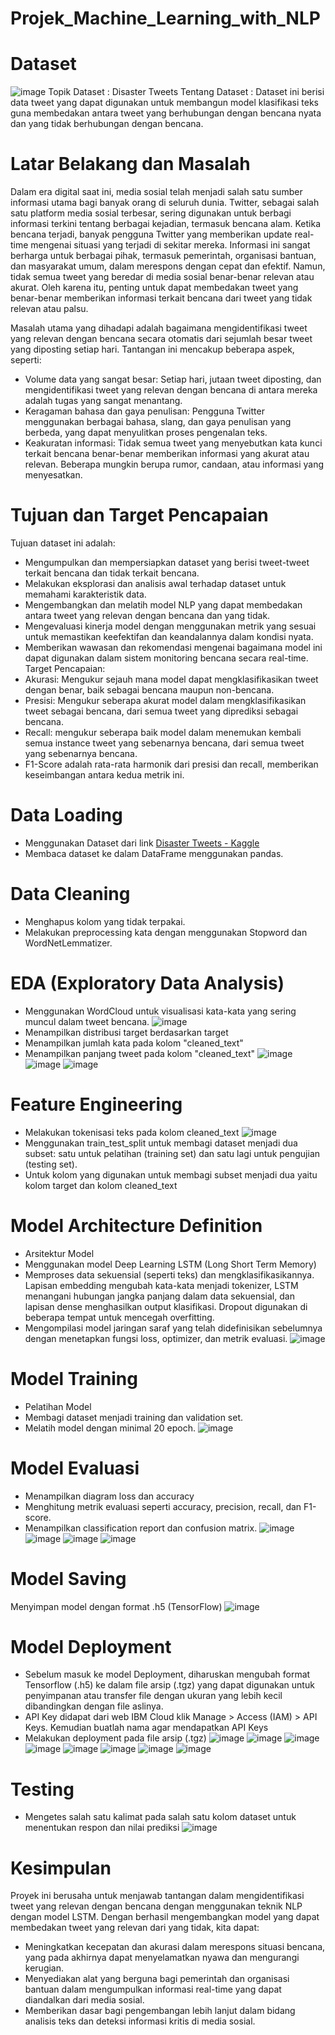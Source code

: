 # Projek_Machine_Learning_with_NLP
# Dataset
![image](https://github.com/user-attachments/assets/33222fd8-583e-4233-a8e3-85d2bdd887b1)
Topik Dataset : Disaster Tweets
Tentang Dataset : Dataset ini berisi data tweet yang dapat digunakan untuk membangun model klasifikasi teks guna membedakan antara tweet yang berhubungan dengan bencana nyata dan yang tidak berhubungan dengan bencana.

# Latar Belakang dan Masalah
Dalam era digital saat ini, media sosial telah menjadi salah satu sumber informasi utama bagi banyak orang di seluruh dunia. Twitter, sebagai salah satu platform media sosial terbesar, sering digunakan untuk berbagi informasi terkini tentang berbagai kejadian, termasuk bencana alam. Ketika bencana terjadi, banyak pengguna Twitter yang memberikan update real-time mengenai situasi yang terjadi di sekitar mereka. Informasi ini sangat berharga untuk berbagai pihak, termasuk pemerintah, organisasi bantuan, dan masyarakat umum, dalam merespons dengan cepat dan efektif. Namun, tidak semua tweet yang beredar di media sosial benar-benar relevan atau akurat. Oleh karena itu, penting untuk dapat membedakan tweet yang benar-benar memberikan informasi terkait bencana dari tweet yang tidak relevan atau palsu.

Masalah utama yang dihadapi adalah bagaimana mengidentifikasi tweet yang relevan dengan bencana secara otomatis dari sejumlah besar tweet yang diposting setiap hari. Tantangan ini mencakup beberapa aspek, seperti:
- Volume data yang sangat besar: Setiap hari, jutaan tweet diposting, dan mengidentifikasi tweet yang relevan dengan bencana di antara mereka adalah tugas yang sangat menantang.
- Keragaman bahasa dan gaya penulisan: Pengguna Twitter menggunakan berbagai bahasa, slang, dan gaya penulisan yang berbeda, yang dapat menyulitkan proses pengenalan teks.
- Keakuratan informasi: Tidak semua tweet yang menyebutkan kata kunci terkait bencana benar-benar memberikan informasi yang akurat atau relevan. Beberapa mungkin berupa rumor, candaan, atau informasi yang menyesatkan.

# Tujuan dan Target Pencapaian
Tujuan dataset ini adalah:
- Mengumpulkan dan mempersiapkan dataset yang berisi tweet-tweet terkait bencana dan tidak terkait bencana.
- Melakukan eksplorasi dan analisis awal terhadap dataset untuk memahami karakteristik data.
- Mengembangkan dan melatih model NLP yang dapat membedakan antara tweet yang relevan dengan bencana dan yang tidak.
- Mengevaluasi kinerja model dengan menggunakan metrik yang sesuai untuk memastikan keefektifan dan keandalannya dalam kondisi nyata.
- Memberikan wawasan dan rekomendasi mengenai bagaimana model ini dapat digunakan dalam sistem monitoring bencana secara real-time.
Target Pencapaian:
- Akurasi: Mengukur sejauh mana model dapat mengklasifikasikan tweet dengan benar, baik sebagai bencana maupun non-bencana.
- Presisi: Mengukur seberapa akurat model dalam mengklasifikasikan tweet sebagai bencana, dari semua tweet yang diprediksi sebagai bencana.
- Recall: mengukur seberapa baik model dalam menemukan kembali semua instance tweet yang sebenarnya bencana, dari semua tweet yang sebenarnya bencana.
- F1-Score adalah rata-rata harmonik dari presisi dan recall, memberikan keseimbangan antara kedua metrik ini.
  
# Data Loading
- Menggunakan Dataset dari link [Disaster Tweets - Kaggle](https://www.kaggle.com/datasets/vstepanenko/disaster-tweets)
- Membaca dataset ke dalam DataFrame menggunakan pandas.

# Data Cleaning
- Menghapus kolom yang tidak terpakai.
- Melakukan preprocessing kata dengan menggunakan Stopword dan WordNetLemmatizer.

# EDA (Exploratory Data Analysis)
- Menggunakan WordCloud untuk visualisasi kata-kata yang sering muncul dalam tweet bencana.
![image](https://github.com/user-attachments/assets/1ce27351-99be-445c-a6b8-7288f263b4ad)
- Menampilkan distribusi target berdasarkan target
- Menampilkan jumlah kata pada kolom "cleaned_text"
- Menampilkan panjang tweet pada kolom "cleaned_text"
![image](https://github.com/user-attachments/assets/20620be5-70d0-4c79-9fe7-bfedc7f919d2)
![image](https://github.com/user-attachments/assets/27e012f9-0d76-4bb5-bc1d-f5b619635857)
![image](https://github.com/user-attachments/assets/2f328e35-1b14-442b-9562-5512094f70b7)

# Feature Engineering
- Melakukan tokenisasi teks pada kolom cleaned_text
![image](https://github.com/user-attachments/assets/0683c4a1-30af-400f-bb70-30f6be98a16f)
- Menggunakan train_test_split untuk membagi dataset menjadi dua subset: satu untuk pelatihan (training set) dan satu lagi untuk pengujian (testing set).
- Untuk kolom yang digunakan untuk membagi subset menjadi dua yaitu kolom target dan kolom cleaned_text

# Model Architecture Definition
- Arsitektur Model
- Menggunakan model Deep Learning LSTM (Long Short Term Memory)
- Memproses data sekuensial (seperti teks) dan mengklasifikasikannya. Lapisan embedding mengubah kata-kata menjadi tokenizer, LSTM menangani hubungan jangka panjang dalam data sekuensial, dan lapisan dense menghasilkan output klasifikasi. Dropout digunakan di beberapa tempat untuk mencegah overfitting.
- Mengompilasi model jaringan saraf yang telah didefinisikan sebelumnya dengan menetapkan fungsi loss, optimizer, dan metrik evaluasi.
![image](https://github.com/user-attachments/assets/b616841d-a8e7-4f05-b284-4b2527e87a79)


# Model Training
- Pelatihan Model
- Membagi dataset menjadi training dan validation set.
- Melatih model dengan minimal 20 epoch.
![image](https://github.com/user-attachments/assets/9cf1f88c-8997-48dd-80a4-1021d0f8244c)

# Model Evaluasi
- Menampilkan diagram loss dan accuracy
- Menghitung metrik evaluasi seperti accuracy, precision, recall, dan F1-score.
- Menampilkan classification report dan confusion matrix.
![image](https://github.com/user-attachments/assets/fad91066-03ea-40c5-95b8-7ab6997510ee)
![image](https://github.com/user-attachments/assets/e805b68d-9ec2-4fa4-941c-0d48cc2f1f59)
![image](https://github.com/user-attachments/assets/f07f03a9-f48e-4c6d-8943-b943b820701b)
![image](https://github.com/user-attachments/assets/c320c80e-1ae8-4238-adac-cc782a042a84)

# Model Saving
Menyimpan model dengan format .h5 (TensorFlow)
![image](https://github.com/user-attachments/assets/d315a91b-c467-4bc9-9da1-6116defa9b16)

# Model Deployment
- Sebelum masuk ke model Deployment, diharuskan mengubah format Tensorflow (.h5) ke dalam file arsip (.tgz) yang dapat digunakan untuk penyimpanan atau transfer file dengan ukuran yang lebih kecil dibandingkan dengan file aslinya.
- API Key didapat dari web IBM Cloud klik Manage > Access (IAM) > API Keys. Kemudian buatlah nama agar mendapatkan API Keys
- Melakukan deployment pada file arsip (.tgz)
![image](https://github.com/user-attachments/assets/1e623341-7a48-4fb9-a184-6124ebdad253)
![image](https://github.com/user-attachments/assets/1f27db1d-10c0-4b83-bb89-482d602dfa26)
![image](https://github.com/user-attachments/assets/79533902-6e41-4f09-b1c2-f08e2424cfa5)
![image](https://github.com/user-attachments/assets/766e2a42-551e-43d7-a0c5-eabf91bc380e)
![image](https://github.com/user-attachments/assets/0fb993c9-28d6-4457-b5cb-d465f111096b)
![image](https://github.com/user-attachments/assets/d4ee6436-4600-4f16-9f11-5583a46cb357)
![image](https://github.com/user-attachments/assets/729ddf96-75c4-4eca-93de-18463a333cd6)
![image](https://github.com/user-attachments/assets/9c8ddb9c-a63d-4bfc-85aa-7bb0ae4629b5)

# Testing
- Mengetes salah satu kalimat pada salah satu kolom dataset untuk menentukan respon dan nilai prediksi
![image](https://github.com/user-attachments/assets/1aadf346-b5eb-4544-9c85-f15644c8dff4)

# Kesimpulan
Proyek ini berusaha untuk menjawab tantangan dalam mengidentifikasi tweet yang relevan dengan bencana dengan menggunakan teknik NLP dengan model LSTM. Dengan berhasil mengembangkan model yang dapat membedakan tweet yang relevan dari yang tidak, kita dapat:
- Meningkatkan kecepatan dan akurasi dalam merespons situasi bencana, yang pada akhirnya dapat menyelamatkan nyawa dan mengurangi kerugian.
- Menyediakan alat yang berguna bagi pemerintah dan organisasi bantuan dalam mengumpulkan informasi real-time yang dapat diandalkan dari media sosial.
- Memberikan dasar bagi pengembangan lebih lanjut dalam bidang analisis teks dan deteksi informasi kritis di media sosial.















































